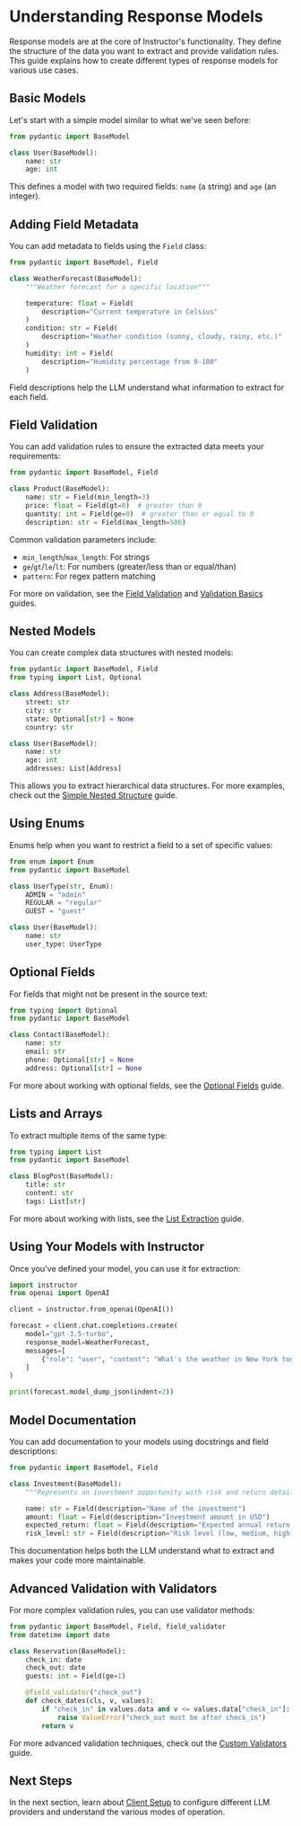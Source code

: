 # Understanding Response Models

Response models are at the core of Instructor's functionality. They define the structure of the data you want to extract and provide validation rules. This guide explains how to create different types of response models for various use cases.

## Basic Models

Let's start with a simple model similar to what we've seen before:

```python
from pydantic import BaseModel

class User(BaseModel):
    name: str
    age: int
```

This defines a model with two required fields: `name` (a string) and `age` (an integer).

## Adding Field Metadata

You can add metadata to fields using the `Field` class:

```python
from pydantic import BaseModel, Field

class WeatherForecast(BaseModel):
    """Weather forecast for a specific location"""

    temperature: float = Field(
        description="Current temperature in Celsius"
    )
    condition: str = Field(
        description="Weather condition (sunny, cloudy, rainy, etc.)"
    )
    humidity: int = Field(
        description="Humidity percentage from 0-100"
    )
```

Field descriptions help the LLM understand what information to extract for each field.

## Field Validation

You can add validation rules to ensure the extracted data meets your requirements:

```python
from pydantic import BaseModel, Field

class Product(BaseModel):
    name: str = Field(min_length=3)
    price: float = Field(gt=0)  # greater than 0
    quantity: int = Field(ge=0)  # greater than or equal to 0
    description: str = Field(max_length=500)
```

Common validation parameters include:
- `min_length`/`max_length`: For strings
- `ge`/`gt`/`le`/`lt`: For numbers (greater/less than or equal/than)
- `pattern`: For regex pattern matching

For more on validation, see the [Field Validation](../patterns/field_validation.md) and [Validation Basics](../validation/basics.md) guides.

## Nested Models

You can create complex data structures with nested models:

```python
from pydantic import BaseModel, Field
from typing import List, Optional

class Address(BaseModel):
    street: str
    city: str
    state: Optional[str] = None
    country: str

class User(BaseModel):
    name: str
    age: int
    addresses: List[Address]
```

This allows you to extract hierarchical data structures. For more examples, check out the [Simple Nested Structure](../patterns/nested_structure.md) guide.

## Using Enums

Enums help when you want to restrict a field to a set of specific values:

```python
from enum import Enum
from pydantic import BaseModel

class UserType(str, Enum):
    ADMIN = "admin"
    REGULAR = "regular"
    GUEST = "guest"

class User(BaseModel):
    name: str
    user_type: UserType
```

## Optional Fields

For fields that might not be present in the source text:

```python
from typing import Optional
from pydantic import BaseModel

class Contact(BaseModel):
    name: str
    email: str
    phone: Optional[str] = None
    address: Optional[str] = None
```

For more about working with optional fields, see the [Optional Fields](../patterns/optional_fields.md) guide.

## Lists and Arrays

To extract multiple items of the same type:

```python
from typing import List
from pydantic import BaseModel

class BlogPost(BaseModel):
    title: str
    content: str
    tags: List[str]
```

For more about working with lists, see the [List Extraction](../patterns/list_extraction.md) guide.

## Using Your Models with Instructor

Once you've defined your model, you can use it for extraction:

```python
import instructor
from openai import OpenAI

client = instructor.from_openai(OpenAI())

forecast = client.chat.completions.create(
    model="gpt-3.5-turbo",
    response_model=WeatherForecast,
    messages=[
        {"role": "user", "content": "What's the weather in New York today?"}
    ]
)

print(forecast.model_dump_json(indent=2))
```

## Model Documentation

You can add documentation to your models using docstrings and field descriptions:

```python
from pydantic import BaseModel, Field

class Investment(BaseModel):
    """Represents an investment opportunity with risk and return details."""

    name: str = Field(description="Name of the investment")
    amount: float = Field(description="Investment amount in USD")
    expected_return: float = Field(description="Expected annual return percentage")
    risk_level: str = Field(description="Risk level (low, medium, high)")
```

This documentation helps both the LLM understand what to extract and makes your code more maintainable.

## Advanced Validation with Validators

For more complex validation rules, you can use validator methods:

```python
from pydantic import BaseModel, Field, field_validator
from datetime import date

class Reservation(BaseModel):
    check_in: date
    check_out: date
    guests: int = Field(ge=1)

    @field_validator("check_out")
    def check_dates(cls, v, values):
        if "check_in" in values.data and v <= values.data["check_in"]:
            raise ValueError("check_out must be after check_in")
        return v
```

For more advanced validation techniques, check out the [Custom Validators](../validation/custom_validators.md) guide.

## Next Steps

In the next section, learn about [Client Setup](client_setup.md) to configure different LLM providers and understand the various modes of operation.